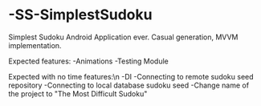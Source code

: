 # -SS-SimplestSudoku
Simplest Sudoku Android Application ever. Casual generation, MVVM implementation.

Expected features:
-Animations
-Testing Module

Expected with no time features:\n
-DI
-Connecting to remote sudoku seed repository
-Connecting to local database sudoku seed
-Change name of the project to "The Most Difficult Sudoku"
